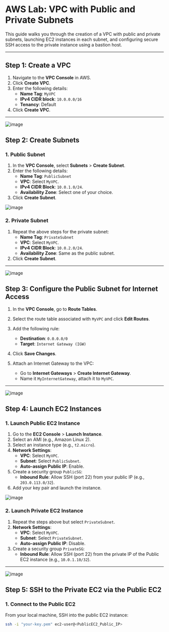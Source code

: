 # AWS Lab: VPC with Public and Private Subnets

This guide walks you through the creation of a VPC with public and private subnets, launching EC2 instances in each subnet, and configuring secure SSH access to the private instance using a bastion host.

---

## **Step 1: Create a VPC**

1. Navigate to the **VPC Console** in AWS.
2. Click **Create VPC**.
3. Enter the following details:
   - **Name Tag**: `MyVPC`
   - **IPv4 CIDR block**: `10.0.0.0/16`
   - **Tenancy**: Default
4. Click **Create VPC**.
---
![image](https://github.com/user-attachments/assets/e848fc9a-9c26-4d5c-990a-103381b608ba)


## **Step 2: Create Subnets**

### **1. Public Subnet**
1. In the **VPC Console**, select **Subnets** > **Create Subnet**.
2. Enter the following details:
   - **Name Tag**: `PublicSubnet`
   - **VPC**: Select `MyVPC`.
   - **IPv4 CIDR Block**: `10.0.1.0/24`.
   - **Availability Zone**: Select one of your choice.
3. Click **Create Subnet**.

![image](https://github.com/user-attachments/assets/4b94a5a9-c53f-44fe-8da3-84fa9761dd74)


### **2. Private Subnet**
1. Repeat the above steps for the private subnet:
   - **Name Tag**: `PrivateSubnet`
   - **VPC**: Select `MyVPC`.
   - **IPv4 CIDR Block**: `10.0.2.0/24`.
   - **Availability Zone**: Same as the public subnet.
2. Click **Create Subnet**.
---

![image](https://github.com/user-attachments/assets/573cfbff-1e67-4cf3-9c7b-d77b38e92950)


## **Step 3: Configure the Public Subnet for Internet Access**

1. In the **VPC Console**, go to **Route Tables**.
2. Select the route table associated with `MyVPC` and click **Edit Routes**.
3. Add the following rule:
   - **Destination**: `0.0.0.0/0`
   - **Target**: `Internet Gateway (IGW)`
4. Click **Save Changes**.

5. Attach an Internet Gateway to the VPC:
   - Go to **Internet Gateways** > **Create Internet Gateway**.
   - Name it `MyInternetGateway`, attach it to `MyVPC`.
---

![image](https://github.com/user-attachments/assets/5efe237f-e714-4e16-8c89-75e18a20ef49)

## **Step 4: Launch EC2 Instances**

### **1. Launch Public EC2 Instance**
1. Go to the **EC2 Console** > **Launch Instance**.
2. Select an AMI (e.g., Amazon Linux 2).
3. Select an instance type (e.g., `t2.micro`).
4. **Network Settings**:
   - **VPC**: Select `MyVPC`.
   - **Subnet**: Select `PublicSubnet`.
   - **Auto-assign Public IP**: Enable.
5. Create a security group `PublicSG`:
   - **Inbound Rule**: Allow SSH (port 22) from your public IP (e.g., `203.0.113.0/32`).
6. Add your key pair and launch the instance.

![image](https://github.com/user-attachments/assets/f31c9180-e155-4d22-9ced-8cc170f26f53)


### **2. Launch Private EC2 Instance**
1. Repeat the steps above but select `PrivateSubnet`.
2. **Network Settings**:
   - **VPC**: Select `MyVPC`.
   - **Subnet**: Select `PrivateSubnet`.
   - **Auto-assign Public IP**: Disable.
3. Create a security group `PrivateSG`:
   - **Inbound Rule**: Allow SSH (port 22) from the private IP of the Public EC2 instance (e.g., `10.0.1.10/32`).
---

![image](https://github.com/user-attachments/assets/3332d5f5-2855-4f97-bfac-d4d6c68f92b3)


## **Step 5: SSH to the Private EC2 via the Public EC2**

### **1. Connect to the Public EC2**
From your local machine, SSH into the public EC2 instance:
```bash
ssh -i "your-key.pem" ec2-user@<PublicEC2_Public_IP>
```


